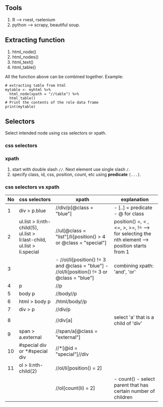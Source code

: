 ## Tools

1. R --> rvest, rselenium
2. python --> scrapy, beautiful soup. 

## Extracting function
1. html_node()
2. html_nodes()
3. html_text()
4. html_table()

All the function above can be combined together. Example: 
```
# extracting table from html
mytable <- myhtml %>% 
  html_node(xpath = "//table") %>% 
  html_table()
# Print the contents of the role data frame
print(mytable)
```

## Selectors

Select intended node using css selectors or xpath. 

### css selectors

### xpath

1. start with double slash `//`. Next element use single slash `/`. 
2. specify class, id, css, position, count, etc using **predicate** `[...]`. 

### css selectors vs xpath

| No | css selectors                                                            | xpath                                                                                        | explanation                                                                                   |
|----|--------------------------------------------------------------------------|----------------------------------------------------------------------------------------------|-----------------------------------------------------------------------------------------------|
| 1  | div > p.blue                                                             | //div/p[@class = "blue"]                                                                     | - [..] = predicate - @ for class                                                              |
| 2  | ul.list > li:nth-child(5), ul.list > li:last-child, ul.list > li.special | //ul[@class = "list"]/li[position() > 4 or @class = "special"]                               | position() =, < , <=, >, >=, !=  --> for selecting the nth element --> position starts from 1 |
| 3  |                                                                          | - //ol/li[position() != 3 and @class = "blue"] - //ol/li[position() != 3 or @class = "blue"] | combining xpath: 'and', 'or'                                                                  |
| 4  |  p                                                                       | //p                                                                                          |                                                                                               |
| 5  | body p                                                                   | //body//p                                                                                    |                                                                                               |
| 6  | html > body p                                                            | /html/body//p                                                                                |                                                                                               |
| 7  | div > p                                                                  | //div/p                                                                                      |                                                                                               |
| 8  |                                                                          | //div[a]                                                                                     | select 'a' that is a child of 'div'                                                           |
| 9  | span > a.external                                                        | //span/a[@class = "external"]                                                                |                                                                                               |
| 10 | #special div   or  *#special div                                         | //*[@id = "special"]//div                                                                    |                                                                                               |
| 11 | ol > li:nth-child(2)                                                     | //ol/li[position() = 2]                                                                      |                                                                                               |
|    |                                                                          | //ol[count(li) = 2]                                                                          | - count() - select parent that has certain number of children                                 |
